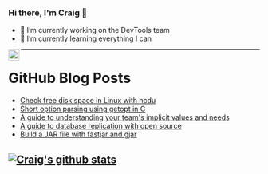 ### Hi there, I'm Craig 👋

<!--
**CraigTeelFugro/CraigTeelFugro** is a ✨ _special_ ✨ repository because its `README.md` (this file) appears on your GitHub profile.

Here are some ideas to get you started:
-->

- 🔭 I’m currently working on the DevTools team
- 🌱 I’m currently learning everything I can

[<img align="left" alt="Craig Teel | LinkedIn" width="22px" src="https://cdn.jsdelivr.net/npm/simple-icons@v3/icons/linkedin.svg" />][linkedin]

---

# GitHub Blog Posts

<!-- BLOG-POST-LIST:START -->
- [Check free disk space in Linux with ncdu](https://opensource.com/article/21/8/ncdu-check-free-disk-space-linux)
- [Short option parsing using getopt in C](https://opensource.com/article/21/8/short-option-parsing-c)
- [A guide to understanding your team&#039;s implicit values and needs](https://opensource.com/open-organization/21/8/leadership-cultural-social-norms)
- [A guide to database replication with open source](https://opensource.com/article/21/8/database-replication-open-source)
- [Build a JAR file with fastjar and gjar](https://opensource.com/article/21/8/fastjar)
<!-- BLOG-POST-LIST:END -->

## [![Craig's github stats](https://github-readme-stats.vercel.app/api?username=craigteelfugro)](https://github.com/anuraghazra/github-readme-stats)


[linkedin]: https://linkedin.com/in/craig-teel-b8786771
